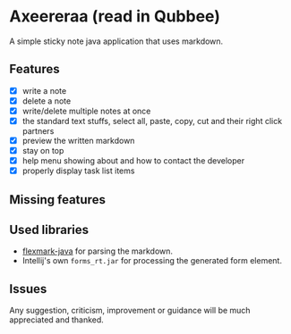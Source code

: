 # Axeereraa (read in Qubbee)
A simple sticky note java application that uses markdown.
## Features
- [x] write a note
- [x] delete a note
- [x] write/delete multiple notes at once
- [x] the standard text stuffs, select all, paste, copy, cut and their right click partners
- [x] preview the written markdown
- [x] stay on top
- [x] help menu showing about and how to contact the developer
- [x] properly display task list items

## Missing features

## Used libraries
* [flexmark-java](https://github.com/vsch/flexmark-java) for parsing the markdown.
* Intellij's own ```forms_rt.jar``` for processing the generated form element.

## Issues

Any suggestion, criticism, improvement or guidance will be much appreciated and thanked.
